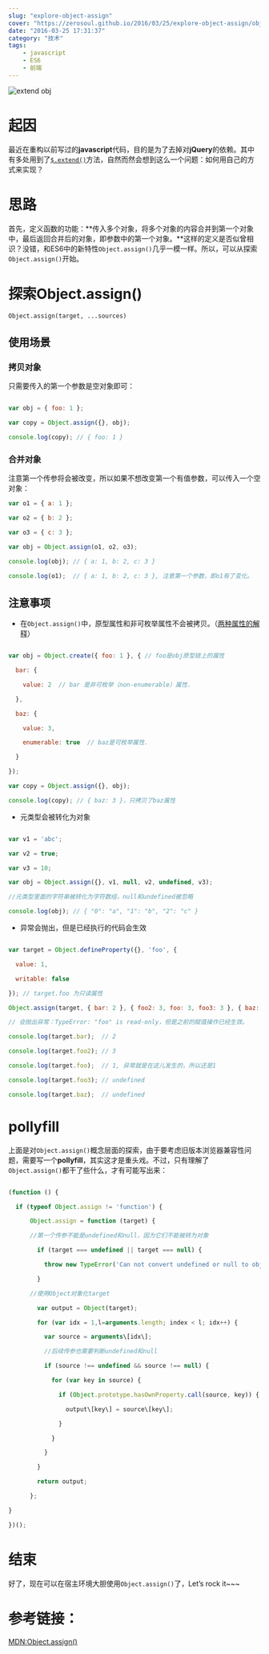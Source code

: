 ```yaml
---
slug: "explore-object-assign"
cover: "https://zerosoul.github.io/2016/03/25/explore-object-assign/obj.jpg"
date: "2016-03-25 17:31:37"
category: "技术"
tags:
    - javascript
    - ES6
    - 前端
---
```

![extend obj](https://zerosoul.github.io/2016/03/25/explore-object-assign/obj.jpg)

[](#起因 "起因")起因
==============

最近在重构以前写过的**javascript**代码，目的是为了去掉对**jQuery**的依赖。其中有多处用到了[`$.extend()`](http://api.jquery.com/jQuery.extend/)方法，自然而然会想到这么一个问题：如何用自己的方式来实现？

[](#思路 "思路")思路
==============

首先，定义函数的功能：**传入多个对象，将多个对象的内容合并到第一个对象中，最后返回合并后的对象，即参数中的第一个对象。**这样的定义是否似曾相识？没错，和ES6中的新特性`Object.assign()`几乎一模一样。所以，可以从探索`Object.assign()`开始。

[](#探索Object-assign "探索Object.assign()")探索Object.assign()
=========================================================

`Object.assign(target, ...sources)`

[](#使用场景 "使用场景")使用场景
--------------------

### [](#拷贝对象 "拷贝对象")拷贝对象

只需要传入的第一个参数是空对象即可：  
``` js

var obj = { foo: 1 };

var copy = Object.assign({}, obj);

console.log(copy); // { foo: 1 }
```
### [](#合并对象 "合并对象")合并对象

注意第一个传参将会被改变，所以如果不想改变第一个有值参数，可以传入一个空对象：  
``` js
var o1 = { a: 1 };

var o2 = { b: 2 };

var o3 = { c: 3 };

var obj = Object.assign(o1, o2, o3);

console.log(obj); // { a: 1, b: 2, c: 3 }

console.log(o1);  // { a: 1, b: 2, c: 3 }, 注意第一个参数，即o1有了变化。
```
[](#注意事项 "注意事项")注意事项
--------------------

-   在`Object.assign()`中，原型属性和非可枚举属性不会被拷贝。（[两种属性的解释](https://developer.mozilla.org/en-US/docs/Web/JavaScript/Enumerability_and_ownership_of_properties)）
``` js

var obj = Object.create({ foo: 1 }, { // foo是obj原型链上的属性

  bar: {

    value: 2  // bar 是非可枚举（non-enumerable）属性.

  },

  baz: {

    value: 3,

    enumerable: true  // baz是可枚举属性.

  }

});

var copy = Object.assign({}, obj);

console.log(copy); // { baz: 3 }，只拷贝了baz属性
```
-   元类型会被转化为对象
``` js

var v1 = 'abc';

var v2 = true;

var v3 = 10;

var obj = Object.assign({}, v1, null, v2, undefined, v3); 

//元类型里面的字符串被转化为字符数组，null和undefined被忽略

console.log(obj); // { "0": "a", "1": "b", "2": "c" }
```
-   异常会抛出，但是已经执行的代码会生效
``` js

var target = Object.defineProperty({}, 'foo', {

  value: 1,

  writable: false

}); // target.foo 为只读属性

Object.assign(target, { bar: 2 }, { foo2: 3, foo: 3, foo3: 3 }, { baz: 4 });

// 会抛出异常：TypeError: "foo" is read-only，但是之前的赋值操作已经生效。

console.log(target.bar);  // 2

console.log(target.foo2); // 3

console.log(target.foo);  // 1, 异常就是在这儿发生的，所以还是1

console.log(target.foo3); // undefined

console.log(target.baz);  // undefined
```
[](#pollyfill "pollyfill")pollyfill
===================================

上面是对`Object.assign()`概念层面的探索，由于要考虑旧版本浏览器兼容性问题，需要写一个**pollyfill**，其实这才是重头戏。不过，只有理解了`Object.assign()`都干了些什么，才有可能写出来：
``` js

(function () {

  if (typeof Object.assign != 'function') {

      Object.assign = function (target) {

      //第一个传参不能是undefined和null，因为它们不能被转为对象

        if (target === undefined || target === null) {

          throw new TypeError('Can not convert undefined or null to object');

        }

      //使用Object对象化target

        var output = Object(target);

        for (var idx = 1,l=arguments.length; index < l; idx++) {

          var source = arguments\[idx\];

          //后续传参也需要判断undefined和null

          if (source !== undefined && source !== null) {

            for (var key in source) {

              if (Object.prototype.hasOwnProperty.call(source, key)) {

                output\[key\] = source\[key\];

              }

            }

          }

        }

        return output;

      };

}

})();
```
[](#结束 "结束")结束
==============

好了，现在可以在宿主环境大胆使用`Object.assign()`了，Let’s rock it~~~

[](#参考链接： "参考链接：")参考链接：
=======================

[MDN:Object.assign()](https://developer.mozilla.org/en-US/docs/Web/JavaScript/Reference/Global_Objects/Object/assign#Polyfill)